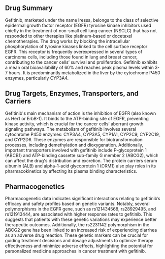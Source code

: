 ## Drug Summary
Gefitinib, marketed under the name Iressa, belongs to the class of selective epidermal growth factor receptor (EGFR) tyrosine kinase inhibitors used chiefly in the treatment of non-small cell lung cancer (NSCLC) that has not responded to other therapies like platinum-based or docetaxel chemotherapies. The drug works by blocking the intracellular phosphorylation of tyrosine kinases linked to the cell surface receptor EGFR. This receptor is frequently overexpressed in several types of carcinoma cells, including those found in lung and breast cancer, contributing to the cancer cells’ survival and proliferation. Gefitinib exhibits a mean oral bioavailability of 60% and reaches peak plasma levels within 3-7 hours. It is predominantly metabolized in the liver by the cytochrome P450 enzymes, particularly CYP3A4.

## Drug Targets, Enzymes, Transporters, and Carriers
Gefitinib's main mechanism of action is the inhibition of EGFR (also known as Her1 or ErbB-1). It binds to the ATP-binding site of EGFR, preventing kinase activity, which is crucial for the cancer cells’ aberrant growth signaling pathways. The metabolism of gefitinib involves several cytochrome P450 enzymes: CYP3A4, CYP3A5, CYP1A1, CYP2C9, CYP2C19, and CYP2D6. These enzymes are responsible for biotransformation processes, including demethylation and dioxygenation. Additionally, important transporters involved with gefitinib include P-glycoprotein 1 (ABCB1) and ATP-binding cassette sub-family G member 2 (ABCG2), which can affect the drug's distribution and excretion. The protein carriers serum albumin (ALB) and alpha-1-acid glycoprotein 1 (ORM1) also play roles in its pharmacokinetics by affecting its plasma binding characteristics.

## Pharmacogenetics
Pharmacogenetic data indicates significant interactions relating to gefitinib’s efficacy and safety profiles based on genetic variants. Notably, several polymorphisms in the EGFR gene, such as rs121434568, rs28929495, and rs121913444, are associated with higher response rates to gefitinib. This suggests that patients with these genetic variations may experience better therapeutic outcomes. Additionally, the rs2231142 polymorphism in the ABCG2 gene has been linked to an increased risk of experiencing diarrhea as an adverse drug reaction. These genetic markers can be crucial for guiding treatment decisions and dosage adjustments to optimize therapy effectiveness and minimize adverse effects, highlighting the potential for personalized medicine approaches in cancer treatment with gefitinib.